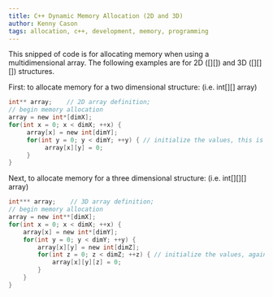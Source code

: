 ```yaml
---
title: C++ Dynamic Memory Allocation (2D and 3D)
author: Kenny Cason
tags: allocation, c++, development, memory, programming
---
```


This snipped of code is for allocating memory when using a multidimensional array. The following examples are for 2D ([][]) and 3D ([][][]) structures.

First:
to allocate memory for a two dimensional structure: (i.e. int[][] array)

```c
int** array;    // 2D array definition;
// begin memory allocation
array = new int*[dimX];
for(int x = 0; x < dimX; ++x) {
     array[x] = new int[dimY];
     for(int y = 0; y < dimY; ++y) { // initialize the values, this is optional, but recommended
          array[x][y] = 0;
     }
}

```

Next, to allocate memory for a three dimensional structure: (i.e. int[][][] array)

```c
int*** array;    // 3D array definition;
// begin memory allocation
array = new int**[dimX];
for(int x = 0; x < dimX; ++x) {
    array[x] = new int*[dimY];
    for(int y = 0; y < dimY; ++y) {
        array[x][y] = new int[dimZ];
        for(int z = 0; z < dimZ; ++z) { // initialize the values, again, not necessary, but recommended
            array[x][y][z] = 0;
        }
    }
}

```